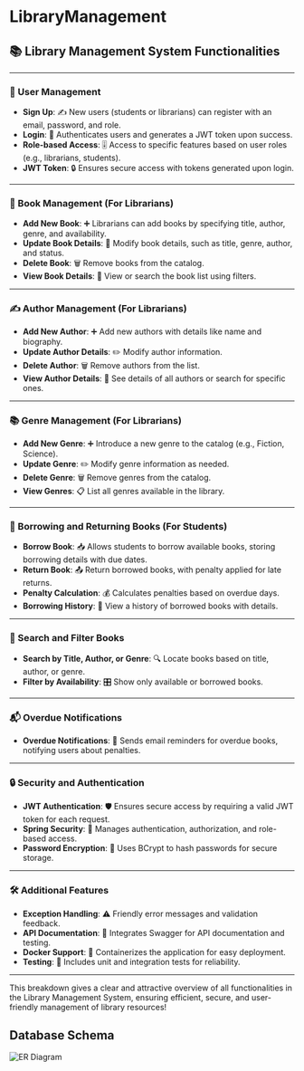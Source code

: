 # LibraryManagement


## 📚 Library Management System Functionalities

---

### 🔐 User Management
- **Sign Up**: ✍️ New users (students or librarians) can register with an email, password, and role.
- **Login**: 🔑 Authenticates users and generates a JWT token upon success.
- **Role-based Access**: 🎚️ Access to specific features based on user roles (e.g., librarians, students).
- **JWT Token**: 🔒 Ensures secure access with tokens generated upon login.

---

### 📘 Book Management (For Librarians)
- **Add New Book**: ➕ Librarians can add books by specifying title, author, genre, and availability.
- **Update Book Details**: 📝 Modify book details, such as title, genre, author, and status.
- **Delete Book**: 🗑️ Remove books from the catalog.
- **View Book Details**: 📖 View or search the book list using filters.

---

### ✍️ Author Management (For Librarians)
- **Add New Author**: ➕ Add new authors with details like name and biography.
- **Update Author Details**: ✏️ Modify author information.
- **Delete Author**: 🗑️ Remove authors from the list.
- **View Author Details**: 👀 See details of all authors or search for specific ones.

---

### 📚 Genre Management (For Librarians)
- **Add New Genre**: ➕ Introduce a new genre to the catalog (e.g., Fiction, Science).
- **Update Genre**: ✏️ Modify genre information as needed.
- **Delete Genre**: 🗑️ Remove genres from the catalog.
- **View Genres**: 📋 List all genres available in the library.

---

### 📕 Borrowing and Returning Books (For Students)
- **Borrow Book**: 📥 Allows students to borrow available books, storing borrowing details with due dates.
- **Return Book**: 📤 Return borrowed books, with penalty applied for late returns.
- **Penalty Calculation**: 💰 Calculates penalties based on overdue days.
- **Borrowing History**: 📜 View a history of borrowed books with details.

---

### 🔎 Search and Filter Books
- **Search by Title, Author, or Genre**: 🔍 Locate books based on title, author, or genre.
- **Filter by Availability**: 🎛️ Show only available or borrowed books.

---

### 📬 Overdue Notifications
- **Overdue Notifications**: 📧 Sends email reminders for overdue books, notifying users about penalties.

---

### 🔒 Security and Authentication
- **JWT Authentication**: 🛡️ Ensures secure access by requiring a valid JWT token for each request.
- **Spring Security**: 🚨 Manages authentication, authorization, and role-based access.
- **Password Encryption**: 🔑 Uses BCrypt to hash passwords for secure storage.

---

### 🛠️ Additional Features
- **Exception Handling**: ⚠️ Friendly error messages and validation feedback.
- **API Documentation**: 📜 Integrates Swagger for API documentation and testing.
- **Docker Support**: 🐳 Containerizes the application for easy deployment.
- **Testing**: 🧪 Includes unit and integration tests for reliability.

---

This breakdown gives a clear and attractive overview of all functionalities in the Library Management System, ensuring efficient, secure, and user-friendly management of library resources!





## Database Schema

![ER Diagram](https://github.com/user-attachments/assets/2de7dd6e-801b-4d92-a3fb-47a5a3161072)

